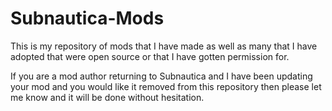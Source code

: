 # Subnautica-Mods
  This is my repository of mods that I have made as well as many that I have adopted that were open source or that I have gotten permission for.
  
  If you are a mod author returning to Subnautica and I have been updating your mod and you would like it removed from this repository then please let me know and it will be done without hesitation.
